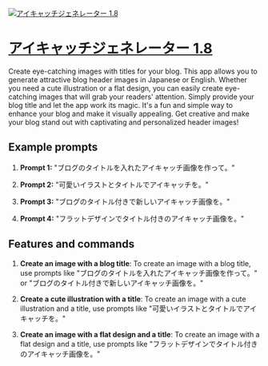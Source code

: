[![アイキャッチジェネレーター 1.8](https://files.oaiusercontent.com/file-1M9BuhNy6OA3nBy7ZmvzhmrV?se=2123-10-18T00%3A42%3A07Z&sp=r&sv=2021-08-06&sr=b&rscc=max-age%3D31536000%2C%20immutable&rscd=attachment%3B%20filename%3D148238e2-6bff-40ff-a5c5-b284ff9adb8a.png&sig=6qBNlyo7bxCZ/NYWiuZXO5AxiEkOXJsfa4yXixNNMZ8%3D)](https://chat.openai.com/g/g-x5nOvW9C3-aikiyatutizienereta-1-8)

# [アイキャッチジェネレーター 1.8](https://chat.openai.com/g/g-x5nOvW9C3-aikiyatutizienereta-1-8)

Create eye-catching images with titles for your blog. This app allows you to generate attractive blog header images in Japanese or English. Whether you need a cute illustration or a flat design, you can easily create eye-catching images that will grab your readers' attention. Simply provide your blog title and let the app work its magic. It's a fun and simple way to enhance your blog and make it visually appealing. Get creative and make your blog stand out with captivating and personalized header images!

## Example prompts

1. **Prompt 1:** "ブログのタイトルを入れたアイキャッチ画像を作って。"

2. **Prompt 2:** "可愛いイラストとタイトルでアイキャッチを。"

3. **Prompt 3:** "ブログのタイトル付きで新しいアイキャッチ画像を。"

4. **Prompt 4:** "フラットデザインでタイトル付きのアイキャッチ画像を。"


## Features and commands

1. **Create an image with a blog title**: To create an image with a blog title, use prompts like "ブログのタイトルを入れたアイキャッチ画像を作って。" or "ブログのタイトル付きで新しいアイキャッチ画像を。"

2. **Create a cute illustration with a title**: To create an image with a cute illustration and a title, use prompts like "可愛いイラストとタイトルでアイキャッチを。"

3. **Create an image with a flat design and a title**: To create an image with a flat design and a title, use prompts like "フラットデザインでタイトル付きのアイキャッチ画像を。"